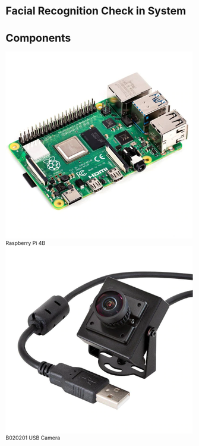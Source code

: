 # Facial Recognition Check in System

# Components
![Image text](https://github.com/stan-tanh/facial-recognition-check-in/raw/main/images/4B.png)  
Raspberry Pi 4B
![Image text](https://github.com/stan-tanh/facial-recognition-check-in/raw/main/images/Camera.png)  
B020201 USB Camera
